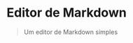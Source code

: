 # Editor de Markdown

> Um editor de Markdown simples

<common-codepen-snippet title="Editor de Markdown no Vue 3" slug="poReOvE" :height="474" tab="js,result" :preview="false" :editable="false" />
